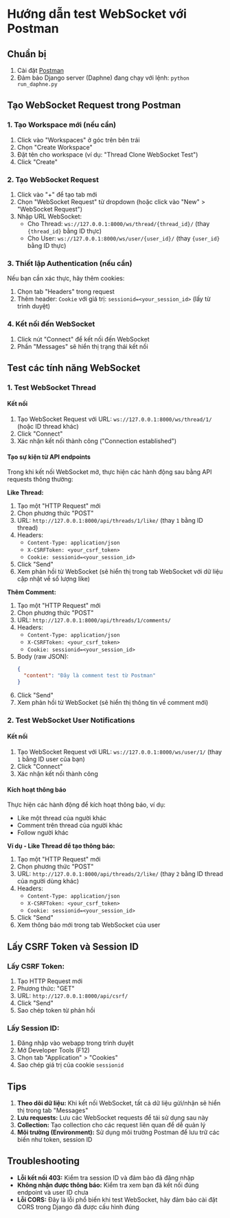 # Hướng dẫn test WebSocket với Postman

## Chuẩn bị

1. Cài đặt [Postman](https://www.postman.com/downloads/)
2. Đảm bảo Django server (Daphne) đang chạy với lệnh: `python run_daphne.py`

## Tạo WebSocket Request trong Postman

### 1. Tạo Workspace mới (nếu cần)

1. Click vào "Workspaces" ở góc trên bên trái
2. Chọn "Create Workspace"
3. Đặt tên cho workspace (ví dụ: "Thread Clone WebSocket Test")
4. Click "Create"

### 2. Tạo WebSocket Request

1. Click vào "+" để tạo tab mới
2. Chọn "WebSocket Request" từ dropdown (hoặc click vào "New" > "WebSocket Request")
3. Nhập URL WebSocket:
   - Cho Thread: `ws://127.0.0.1:8000/ws/thread/{thread_id}/` (thay `{thread_id}` bằng ID thực)
   - Cho User: `ws://127.0.0.1:8000/ws/user/{user_id}/` (thay `{user_id}` bằng ID thực)

### 3. Thiết lập Authentication (nếu cần)

Nếu bạn cần xác thực, hãy thêm cookies:

1. Chọn tab "Headers" trong request
2. Thêm header: `Cookie` với giá trị: `sessionid=<your_session_id>` (lấy từ trình duyệt)

### 4. Kết nối đến WebSocket

1. Click nút "Connect" để kết nối đến WebSocket
2. Phần "Messages" sẽ hiển thị trạng thái kết nối

## Test các tính năng WebSocket

### 1. Test WebSocket Thread

#### Kết nối

1. Tạo WebSocket Request với URL: `ws://127.0.0.1:8000/ws/thread/1/` (hoặc ID thread khác)
2. Click "Connect"
3. Xác nhận kết nối thành công ("Connection established")

#### Tạo sự kiện từ API endpoints

Trong khi kết nối WebSocket mở, thực hiện các hành động sau bằng API requests thông thường:

**Like Thread:**

1. Tạo một "HTTP Request" mới
2. Chọn phương thức "POST"
3. URL: `http://127.0.0.1:8000/api/threads/1/like/` (thay `1` bằng ID thread)
4. Headers:
   - `Content-Type: application/json`
   - `X-CSRFToken: <your_csrf_token>`
   - `Cookie: sessionid=<your_session_id>`
5. Click "Send"
6. Xem phản hồi từ WebSocket (sẽ hiển thị trong tab WebSocket với dữ liệu cập nhật về số lượng like)

**Thêm Comment:**

1. Tạo một "HTTP Request" mới
2. Chọn phương thức "POST"
3. URL: `http://127.0.0.1:8000/api/threads/1/comments/`
4. Headers:
   - `Content-Type: application/json`
   - `X-CSRFToken: <your_csrf_token>`
   - `Cookie: sessionid=<your_session_id>`
5. Body (raw JSON):
   ```json
   {
     "content": "Đây là comment test từ Postman"
   }
   ```
6. Click "Send"
7. Xem phản hồi từ WebSocket (sẽ hiển thị thông tin về comment mới)

### 2. Test WebSocket User Notifications

#### Kết nối

1. Tạo WebSocket Request với URL: `ws://127.0.0.1:8000/ws/user/1/` (thay `1` bằng ID user của bạn)
2. Click "Connect"
3. Xác nhận kết nối thành công

#### Kích hoạt thông báo

Thực hiện các hành động để kích hoạt thông báo, ví dụ:

- Like một thread của người khác
- Comment trên thread của người khác
- Follow người khác

**Ví dụ - Like Thread để tạo thông báo:**

1. Tạo một "HTTP Request" mới
2. Chọn phương thức "POST"
3. URL: `http://127.0.0.1:8000/api/threads/2/like/` (thay `2` bằng ID thread của người dùng khác)
4. Headers:
   - `Content-Type: application/json`
   - `X-CSRFToken: <your_csrf_token>`
   - `Cookie: sessionid=<your_session_id>`
5. Click "Send"
6. Xem thông báo mới trong tab WebSocket của user

## Lấy CSRF Token và Session ID

### Lấy CSRF Token:

1. Tạo HTTP Request mới
2. Phương thức: "GET"
3. URL: `http://127.0.0.1:8000/api/csrf/`
4. Click "Send"
5. Sao chép token từ phản hồi

### Lấy Session ID:

1. Đăng nhập vào webapp trong trình duyệt
2. Mở Developer Tools (F12)
3. Chọn tab "Application" > "Cookies"
4. Sao chép giá trị của cookie `sessionid`

## Tips

1. **Theo dõi dữ liệu:** Khi kết nối WebSocket, tất cả dữ liệu gửi/nhận sẽ hiển thị trong tab "Messages"
2. **Lưu requests:** Lưu các WebSocket requests để tái sử dụng sau này
3. **Collection:** Tạo collection cho các request liên quan để dễ quản lý
4. **Môi trường (Environment):** Sử dụng môi trường Postman để lưu trữ các biến như token, session ID

## Troubleshooting

- **Lỗi kết nối 403:** Kiểm tra session ID và đảm bảo đã đăng nhập
- **Không nhận được thông báo:** Kiểm tra xem bạn đã kết nối đúng endpoint và user ID chưa
- **Lỗi CORS:** Đây là lỗi phổ biến khi test WebSocket, hãy đảm bảo cài đặt CORS trong Django đã được cấu hình đúng
